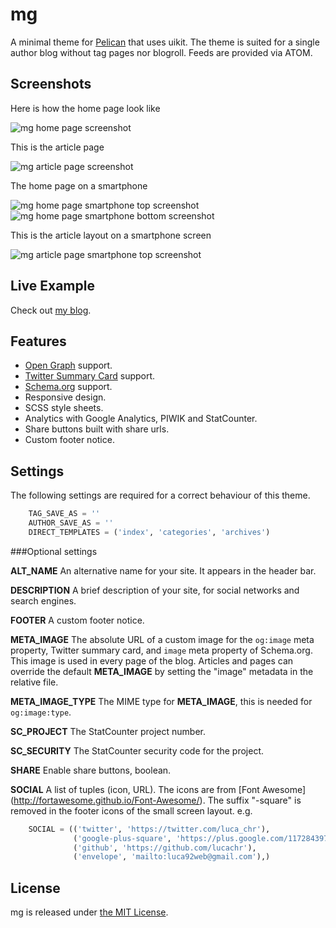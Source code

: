mg
==============

A minimal theme for [Pelican](http://blog.getpelican.com/) that uses uikit.
The theme is suited for a single author blog without tag pages nor
blogroll. Feeds are provided via ATOM.


Screenshots
--------------

Here is how the home page look like

![mg home page screenshot](https://raw.githubusercontent.com/lucachr/pelican-mg/master/home-page-screenshot.png)

This is the article page

![mg article page screenshot](https://raw.githubusercontent.com/lucachr/pelican-mg/master/article-screenshot.png)

The home page on a smartphone

![mg home page smartphone top screenshot](https://github.com/lucachr/pelican-mg/blob/master/home-page-smartphone-top.png)
![mg home page smartphone bottom screenshot](https://github.com/lucachr/pelican-mg/blob/master/home-page-smartphone-bottom.png)

This is the article layout on a smartphone screen

![mg article page smartphone top screenshot](https://raw.githubusercontent.com/lucachr/pelican-mg/master/article-page-smartphone-top.png)

Live Example
--------------
Check out [my blog](http://www.devsbytes.com).

Features
--------------

* [Open Graph](http://ogp.me) support.
* [Twitter Summary Card](https://dev.twitter.com/cards/types/summary) support.
* [Schema.org](http://schema.org) support.
* Responsive design.
* SCSS style sheets.
* Analytics with Google Analytics, PIWIK and StatCounter.
* Share buttons built with share urls.
* Custom footer notice.

Settings
--------------

The following settings are required for a correct behaviour of this theme.

```python
    TAG_SAVE_AS = ''
    AUTHOR_SAVE_AS = ''
    DIRECT_TEMPLATES = ('index', 'categories', 'archives')
```

###Optional settings

**ALT_NAME**
An alternative name for your site. It appears in the header bar.

**DESCRIPTION**
A brief description of your site, for social networks and search engines.

**FOOTER**
A custom footer notice.

**META_IMAGE**
The absolute URL of a custom image for the `og:image` meta property, Twitter
summary card, and `image` meta property of Schema.org. This image is used in
every page of the blog. Articles and pages can override the default
**META_IMAGE** by setting the "image" metadata in the relative file.

**META_IMAGE_TYPE**
The MIME type for **META_IMAGE**, this is needed for `og:image:type`.

**SC_PROJECT**
The StatCounter project number.

**SC_SECURITY**
The StatCounter security code for the project.

**SHARE**
Enable share buttons, boolean.

**SOCIAL**
A list of tuples (icon, URL). The icons are from [Font Awesome]
(http://fortawesome.github.io/Font-Awesome/). The suffix "-square" is removed
in the footer icons of the small screen layout.
e.g.
```python
    SOCIAL = (('twitter', 'https://twitter.com/luca_chr'),
              ('google-plus-square', 'https://plus.google.com/117284397605208270870'),
              ('github', 'https://github.com/lucachr'),
              ('envelope', 'mailto:luca92web@gmail.com'),)
```

License
---------

mg is released under [the MIT License](http://opensource.org/licenses/MIT).
